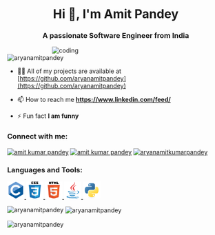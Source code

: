 <h1 align="center">Hi 👋, I'm Amit Pandey</h1>
<h3 align="center">A passionate Software Engineer from India</h3>
<img align="right" alt="coding" width="400" src="https://user-images.githubusercontent.com/55389276/140866485-8fb1e876-9a8f-4d6a-98dc-08c4981eaf70.gif">

<p align="left"> <img src="https://komarev.com/ghpvc/?username=aryanamitpandey&label=Profile%20views&color=0e75b6&style=flat" alt="aryanamitpandey" /> </p>

- 👨‍💻 All of my projects are available at [https://github.com/aryanamitpandey](https://github.com/aryanamitpandey)

- 📫 How to reach me **https://www.linkedin.com/feed/**

- ⚡ Fun fact **I am funny**

<h3 align="left">Connect with me:</h3>
<p align="left">
<a href="https://twitter.com/amit kumar pandey" target="blank"><img align="center" src="https://raw.githubusercontent.com/rahuldkjain/github-profile-readme-generator/master/src/images/icons/Social/twitter.svg" alt="amit kumar pandey" height="30" width="40" /></a>
<a href="https://linkedin.com/in/amit kumar pandey" target="blank"><img align="center" src="https://raw.githubusercontent.com/rahuldkjain/github-profile-readme-generator/master/src/images/icons/Social/linked-in-alt.svg" alt="amit kumar pandey" height="30" width="40" /></a>
<a href="https://instagram.com/aryanamitkumarpandey" target="blank"><img align="center" src="https://raw.githubusercontent.com/rahuldkjain/github-profile-readme-generator/master/src/images/icons/Social/instagram.svg" alt="aryanamitkumarpandey" height="30" width="40" /></a>
</p>

<h3 align="left">Languages and Tools:</h3>
<p align="left"> <a href="https://www.cprogramming.com/" target="_blank" rel="noreferrer"> <img src="https://raw.githubusercontent.com/devicons/devicon/master/icons/c/c-original.svg" alt="c" width="40" height="40"/> </a> <a href="https://www.w3schools.com/css/" target="_blank" rel="noreferrer"> <img src="https://raw.githubusercontent.com/devicons/devicon/master/icons/css3/css3-original-wordmark.svg" alt="css3" width="40" height="40"/> </a> <a href="https://www.w3.org/html/" target="_blank" rel="noreferrer"> <img src="https://raw.githubusercontent.com/devicons/devicon/master/icons/html5/html5-original-wordmark.svg" alt="html5" width="40" height="40"/> </a> <a href="https://www.java.com" target="_blank" rel="noreferrer"> <img src="https://raw.githubusercontent.com/devicons/devicon/master/icons/java/java-original.svg" alt="java" width="40" height="40"/> </a> <a href="https://www.python.org" target="_blank" rel="noreferrer"> <img src="https://raw.githubusercontent.com/devicons/devicon/master/icons/python/python-original.svg" alt="python" width="40" height="40"/> </a> </p>

<p><img align="left" src="https://github-readme-stats.vercel.app/api/top-langs?username=aryanamitpandey&show_icons=true&locale=en&layout=compact" alt="aryanamitpandey" /></p>

<p>&nbsp;<img align="center" src="https://github-readme-stats.vercel.app/api?username=aryanamitpandey&show_icons=true&locale=en" alt="aryanamitpandey" /></p>

<p><img align="center" src="https://github-readme-streak-stats.herokuapp.com/?user=aryanamitpandey&" alt="aryanamitpandey" /></p>
